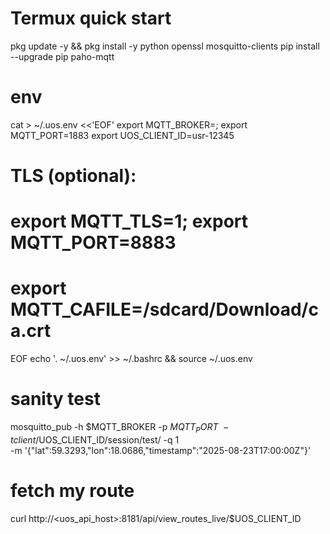 # Termux quick start
pkg update -y && pkg install -y python openssl mosquitto-clients
pip install --upgrade pip paho-mqtt

# env
cat > ~/.uos.env <<'EOF'
export MQTT_BROKER=<host>; export MQTT_PORT=1883
export UOS_CLIENT_ID=usr-12345
# TLS (optional):
# export MQTT_TLS=1; export MQTT_PORT=8883
# export MQTT_CAFILE=/sdcard/Download/ca.crt
EOF
echo '. ~/.uos.env' >> ~/.bashrc && source ~/.uos.env

# sanity test
mosquitto_pub -h $MQTT_BROKER -p $MQTT_PORT \
  -t client/$UOS_CLIENT_ID/session/test/ -q 1 \
  -m '{"lat":59.3293,"lon":18.0686,"timestamp":"2025-08-23T17:00:00Z"}'

# fetch my route
curl http://<uos_api_host>:8181/api/view_routes_live/$UOS_CLIENT_ID
